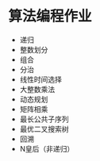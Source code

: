 # 算法编程作业
- 递归
 - 整数划分
 - 组合
- 分治
 - 线性时间选择
 - 大整数乘法
- 动态规划
 - 矩阵相乘
 - 最长公共子序列
 - 最优二叉搜索树
- 回溯
 - N皇后（非递归）

